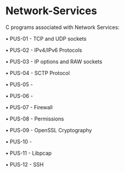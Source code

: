 # Network-Services

C programs associated with Network Services:
<p>&#8226; PUS-01 - TCP and UDP sockets</p>
<p>&#8226; PUS-02 - IPv4/IPv6 Protocols</p>
<p>&#8226; PUS-03 - IP options and RAW sockets</p>
<p>&#8226; PUS-04 - SCTP Protocol</p>
<p>&#8226; PUS-05 - </p>
<p>&#8226; PUS-06 - </p>
<p>&#8226; PUS-07 - Firewall</p>
<p>&#8226; PUS-08 - Permissions</p>
<p>&#8226; PUS-09 - OpenSSL Cryptography</p>
<p>&#8226; PUS-10 -</p> 
<p>&#8226; PUS-11 - Libpcap</p>
<p>&#8226; PUS-12 - SSH</p>






